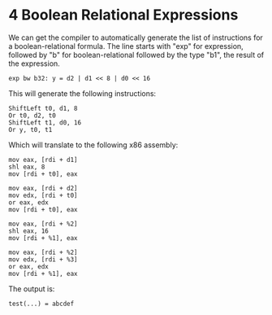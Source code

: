 # 4 Boolean Relational Expressions

We can get the compiler to automatically generate the list of instructions for a boolean-relational formula. The line starts with "exp" for expression, followed by "b" for boolean-relational followed by the type "b1", the result of the expression.


```
exp bw b32: y = d2 | d1 << 8 | d0 << 16
```

This will generate the following instructions:

```
ShiftLeft t0, d1, 8
Or t0, d2, t0
ShiftLeft t1, d0, 16
Or y, t0, t1
```

Which will translate to the following x86 assembly:

```
mov eax, [rdi + d1]
shl eax, 8
mov [rdi + t0], eax

mov eax, [rdi + d2]
mov edx, [rdi + t0]
or eax, edx
mov [rdi + t0], eax

mov eax, [rdi + %2]
shl eax, 16
mov [rdi + %1], eax

mov eax, [rdi + %2]
mov edx, [rdi + %3]
or eax, edx
mov [rdi + %1], eax
```

The output is:

```
test(...) = abcdef
```	
